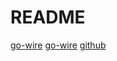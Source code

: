 # README

[go-wire](https://juejin.im/post/5ce574696fb9a07ef90c7121)
[go-wire](https://juejin.im/post/5ce935dcf265da1ba431c998)
[github](https://github.com/DrmagicE/wire-examples.git)
